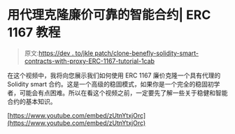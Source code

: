 # 用代理克隆廉价可靠的智能合约| ERC 1167 教程

> 原文:[https://dev . to/jkle patch/clone-benefly-solidity-smart-contracts-with-proxy-ERC-1167-tutorial-1cab](https://dev.to/jklepatch/clone-cheaply-solidity-smart-contracts-with-proxy-erc-1167-tutorial-1cab)

在这个视频中，我将向您展示我们如何使用 ERC 1167 廉价克隆一个具有代理的 Solidity smart 合约。这是一个高级的稳固模式，如果你是一个完全的稳固初学者，可能会有点困难。所以在看这个视频之前，一定要先了解一些关于稳健和智能合约的基本知识。

[https://www.youtube.com/embed/zUtnYtxjOrc](https://www.youtube.com/embed/zUtnYtxjOrc)